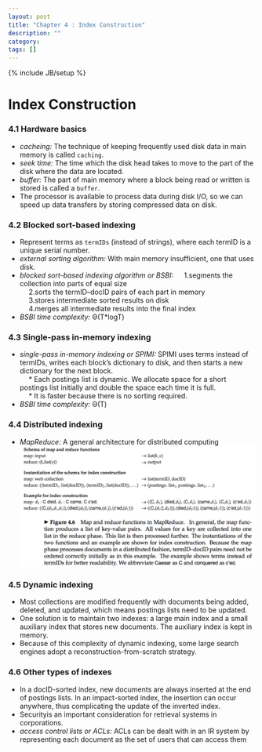 ```yaml
---
layout: post
title: "Chapter 4 : Index Construction"
description: ""
category: 
tags: []
---
```

{% include JB/setup %}
# Index Construction
### 4.1 Hardware basics
* *cacheing:* The technique of keeping frequently used disk data in main memory is called `caching`.   
* *seek time:* The time which the disk head takes to move to the part of the disk where the data are located.  
* *buffer:* The part of main memory where a block being read or written is stored is called a `buffer`.  
* The processor is available to process data during disk I/O, so we can speed up data transfers by storing compressed data on disk.  

### 4.2 Blocked sort-based indexing
* Represent terms as `termIDs` (instead of strings), where each termID is a unique serial number.  
* *external sorting algorithm:* With main memory insufficient, one that uses disk.  
* *blocked sort-based indexing algorithm or BSBI:* 
&emsp; 1.segments the collection into parts of equal size  
&emsp; 2.sorts the termID–docID pairs of each part in memory  
&emsp; 3.stores intermediate sorted results on disk  
&emsp; 4.merges all intermediate results into the final index  
* *BSBI time complexity:* Θ(T*logT)  

### 4.3 Single-pass in-memory indexing
* *single-pass in-memory indexing or SPIMI:*  SPIMI uses terms instead of termIDs, writes each block’s dictionary to disk, and then starts a new dictionary for the next block.  
&emsp; * Each postings list is dynamic. We allocate space for a short postings list initially and double the space each time it is full.  
&emsp; * It is faster because there is no sorting required.  
* *BSBI time complexity:* Θ(T)   

### 4.4 Distributed indexing
* *MapReduce:* A general architecture for distributed computing
![refer to figure 4.6](../snapshot/8.png)

### 4.5 Dynamic indexing
* Most collections are modified frequently with documents being added, deleted, and updated, which means postings lists need to be updated.  
* One solution is to maintain two indexes: a large main index and a small auxiliary index that stores new documents. The auxiliary index is kept in memory.    
* Because of this complexity of dynamic indexing, some large search engines adopt a reconstruction-from-scratch strategy.  

### 4.6 Other types of indexes
* In a docID-sorted index, new documents are always inserted at the end of postings lists. In an impact-sorted index, the insertion can occur anywhere, thus complicating the update of the inverted index.  
* Securityis an important consideration for retrieval systems in corporations.
* *access control lists or ACLs:* ACLs can be dealt with in an IR system by representing each document as the set of users that can access them 
